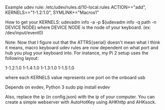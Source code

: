 Example udev rule:
/etc/udev/rules.d/10-local.rules
ACTION=="add", KERNELS=="1-1.2:1.0", SYMLINK+="Macros1"

How to get your KERNELS:
udevadm info -a -p  $(udevadm info -q path -n DEVICE NODE)
where DEVICE NODE is the node of your keyboard. (ex: /dev/input/event0)

Note: Now that I figure out that the ATTRS{serial} doesn't mean what I think it means, macro keyboard udev rules are now dependent on what port and hub you plug your keyboard into. For instance, my Pi 2 setup uses the following layout:

1-1.2:1.0 1-1.4:1.0
1-1.3:1.0 1-1.5:1.0

where each KERNELS value represents one port on the onboard usb

Depends on evdev, Python 3
sudo pip install evdev

Also, replace the ip (in config.json) with the ip of your computer.
You can create a simple webserver with AutoHotKey using AHKhttp and AHKsock.
